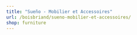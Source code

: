 ```yaml
---
title: "Sueño - Mobilier et Accessoires"
url: /boisbriand/sueno-mobilier-et-accessoires/
shop: furniture
---
```

